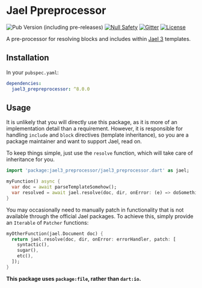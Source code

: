# Jael Ppreprocessor

![Pub Version (including pre-releases)](https://img.shields.io/pub/v/jael3_preprocessor?include_prereleases)
[![Null Safety](https://img.shields.io/badge/null-safety-brightgreen)](https://dart.dev/null-safety)
[![Gitter](https://img.shields.io/gitter/room/angel_dart/discussion)](https://gitter.im/angel_dart/discussion)
[![License](https://img.shields.io/github/license/dukefirehawk/angel)](https://github.com/dukefirehawk/angel/tree/master/packages/jael/jael_preprocessor/LICENSE)

A pre-processor for resolving blocks and includes within [Jael 3](https://pub.dev/packages/jael3) templates.

## Installation

In your `pubspec.yaml`:

```yaml
dependencies:
  jael3_prepreprocessor: ^8.0.0
```

## Usage

It is unlikely that you will directly use this package, as it is more of an implementation detail than a requirement. However, it is responsible for handling `include` and `block` directives (template inheritance), so you are a package maintainer and want to support Jael, read on.

To keep things simple, just use the `resolve` function, which will take care of inheritance for you.

```dart
import 'package:jael3_preprocessor/jael3_preprocessor.dart' as jael;

myFunction() async {
  var doc = await parseTemplateSomehow();
  var resolved = await jael.resolve(doc, dir, onError: (e) => doSomething());
}
```

You may occasionally need to manually patch in functionality that is not available through the official Jael packages. To achieve this, simply provide an `Iterable` of `Patcher` functions:

```dart
myOtherFunction(jael.Document doc) {
  return jael.resolve(doc, dir, onError: errorHandler, patch: [
    syntactic(),
    sugar(),
    etc(),
  ]);
}
```

**This package uses `package:file`, rather than `dart:io`.**
